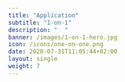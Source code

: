 ```yaml
---
title: "Application"
subtitle: "1-on-1"
description: "  "
banner: /images/1-on-1-hero.jpg
icon: /icons/one-on-one.png
date: 2020-07-31T11:05:44+02:00
layout: single
weight: 7
---
```

